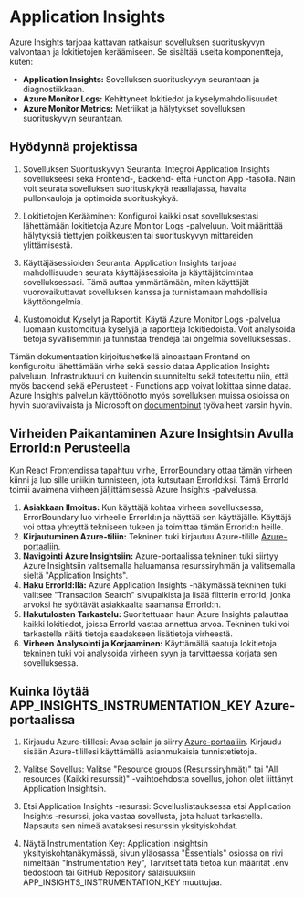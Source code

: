 # Application Insights
Azure Insights tarjoaa kattavan ratkaisun sovelluksen suorituskyvyn valvontaan ja lokitietojen keräämiseen. Se sisältää useita komponentteja, kuten:
* **Application Insights:** Sovelluksen suorituskyvyn seurantaan ja diagnostiikkaan.
* **Azure Monitor Logs:** Kehittyneet lokitiedot ja kyselymahdollisuudet.
* **Azure Monitor Metrics:** Metriikat ja hälytykset sovelluksen suorituskyvyn seurantaan.

## Hyödynnä projektissa
1. Sovelluksen Suorituskyvyn Seuranta: Integroi Application Insights sovellukseesi sekä Frontend-, Backend- että Function App -tasolla. Näin voit seurata sovelluksen suorituskykyä reaaliajassa, havaita pullonkauloja ja optimoida suorituskykyä.

2. Lokitietojen Kerääminen: Konfiguroi kaikki osat sovelluksestasi lähettämään lokitietoja Azure Monitor Logs -palveluun. Voit määrittää hälytyksiä tiettyjen poikkeusten tai suorituskyvyn mittareiden ylittämisestä.

3. Käyttäjäsessioiden Seuranta: Application Insights tarjoaa mahdollisuuden seurata käyttäjäsessioita ja käyttäjätoimintaa sovelluksessasi. Tämä auttaa ymmärtämään, miten käyttäjät vuorovaikuttavat sovelluksen kanssa ja tunnistamaan mahdollisia käyttöongelmia.

4. Kustomoidut Kyselyt ja Raportit: Käytä Azure Monitor Logs -palvelua luomaan kustomoituja kyselyjä ja raportteja lokitiedoista. Voit analysoida tietoja syvällisemmin ja tunnistaa trendejä tai ongelmia sovelluksessasi.

Tämän dokumentaation kirjoitushetkellä ainoastaan Frontend on konfiguroitu lähettämään virhe sekä sessio dataa Application Insights palveluun. Infrastruktuuri on kuitenkin suunniteltu sekä toteutettu niin, että myös backend sekä ePerusteet - Functions app voivat lokittaa sinne dataa. Azure Insights palvelun käyttöönotto myös sovelluksen muissa osioissa on hyvin suoraviivaista ja Microsoft on [documentoinut](https://learn.microsoft.com/en-us/azure/azure-monitor/app/nodejs) työvaiheet varsin hyvin.

## Virheiden Paikantaminen Azure Insightsin Avulla ErrorId:n Perusteella
Kun React Frontendissa tapahtuu virhe, ErrorBoundary ottaa tämän virheen kiinni ja luo sille uniikin tunnisteen, jota kutsutaan ErrorId:ksi. Tämä ErrorId toimii avaimena virheen jäljittämisessä Azure Insights -palvelussa.

1. **Asiakkaan Ilmoitus:** Kun käyttäjä kohtaa virheen sovelluksessa, ErrorBoundary luo virheelle ErrorId:n ja näyttää sen käyttäjälle. Käyttäjä voi ottaa yhteyttä tekniseen tukeen ja toimittaa tämän ErrorId:n heille.
2. **Kirjautuminen Azure-tiliin:** Tekninen tuki kirjautuu Azure-tilille [Azure-portaaliin](https://portal.azure.com).
3. **Navigointi Azure Insightsiin:** Azure-portaalissa tekninen tuki siirtyy Azure Insightsiin valitsemalla haluamansa resurssiryhmän ja valitsemalla sieltä "Application Insights".
4. **Haku ErrorId:llä:** Azure Application Insights -näkymässä tekninen tuki valitsee "Transaction Search" sivupalkista ja lisää filtterin errorId, jonka arvoksi he syöttävät asiakkaalta saamansa ErrorId:n.
5. **Hakutulosten Tarkastelu:** Suoritettuaan haun Azure Insights palauttaa kaikki lokitiedot, joissa ErrorId vastaa annettua arvoa. Tekninen tuki voi tarkastella näitä tietoja saadakseen lisätietoja virheestä.
6. **Virheen Analysointi ja Korjaaminen:** Käyttämällä saatuja lokitietoja tekninen tuki voi analysoida virheen syyn ja tarvittaessa korjata sen sovelluksessa.

## Kuinka löytää APP_INSIGHTS_INSTRUMENTATION_KEY Azure-portaalissa
1. Kirjaudu Azure-tilillesi: Avaa selain ja siirry [Azure-portaaliin](https://portal.azure.com). Kirjaudu sisään Azure-tilillesi käyttämällä asianmukaisia tunnistetietoja.

2. Valitse Sovellus: Valitse "Resource groups (Resurssiryhmät)" tai "All resources (Kaikki resurssit)" -vaihtoehdosta sovellus, johon olet liittänyt Application Insightsin.

3. Etsi Application Insights -resurssi: Sovelluslistauksessa etsi Application Insights -resurssi, joka vastaa sovellusta, jota haluat tarkastella. Napsauta sen nimeä avataksesi resurssin yksityiskohdat.

4. Näytä Instrumentation Key: Application Insightsin yksityiskohtanäkymässä, sivun yläosassa "Essentials" osiossa on rivi nimeltään "Instrumentation Key", Tarvitset tätä tietoa kun määrität .env tiedostoon tai GitHub Repository salaisuuksiin APP_INSIGHTS_INSTRUMENTATION_KEY muuttujaa.
